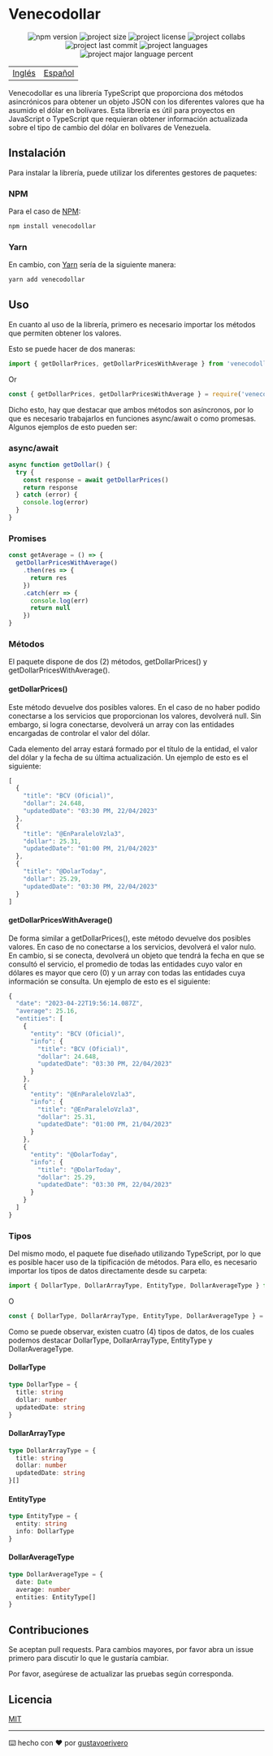 # Venecodollar

<div align="center">
  <img src="https://img.shields.io/npm/v/venecodollar" alt="npm version" />
  <img src="https://img.shields.io/github/repo-size/gustavoerivero/venecodollar" alt="project size" />
  <img src="https://img.shields.io/npm/l/venecodollar" alt="project license" />
  <img src="https://img.shields.io/github/contributors/gustavoerivero/venecodollar" alt="project collabs" />
  <img src="https://img.shields.io/github/last-commit/gustavoerivero/venecodollar" alt="project last commit" />
  <img src="https://img.shields.io/github/languages/count/gustavoerivero/venecodollar" alt="project languages" />
  <img src="https://img.shields.io/github/languages/top/gustavoerivero/venecodollar" alt="project major language percent" />
</div>

<div align="center">
  <table>
      <tr>
          <!-- Do not translate this table -->
          <td><a href="./README.md"> Inglés </a></td>
          <td><a href="./README-ES.md"> Español </a></td>
      </tr>
  </table>
</div>

Venecodollar es una librería TypeScript que proporciona dos métodos asincrónicos para obtener un objeto JSON con los diferentes valores que ha asumido el dólar en bolívares. Esta librería es útil para proyectos en JavaScript o TypeScript que requieran obtener información actualizada sobre el tipo de cambio del dólar en bolívares de Venezuela.

## Instalación

Para instalar la librería, puede utilizar los diferentes gestores de paquetes:

### NPM

Para el caso de [NPM](https://nodejs.org/es):

```bash
npm install venecodollar
```

### Yarn

En cambio, con [Yarn](https://yarnpkg.com/) sería de la siguiente manera:

```bash
yarn add venecodollar
```

## Uso

En cuanto al uso de la librería, primero es necesario importar los métodos que permiten obtener los valores.

Esto se puede hacer de dos maneras:

```javascript
import { getDollarPrices, getDollarPricesWithAverage } from 'venecodollar' 
```

Or

```javascript
const { getDollarPrices, getDollarPricesWithAverage } = require('venecodollar')
```

Dicho esto, hay que destacar que ambos métodos son asíncronos, por lo que es necesario trabajarlos en funciones async/await o como promesas. Algunos ejemplos de esto pueden ser:

### async/await

```javascript
async function getDollar() {
  try {
    const response = await getDollarPrices()
    return response
  } catch (error) {
    console.log(error)
  }
}
```

### Promises

```javascript
const getAverage = () => {
  getDollarPricesWithAverage()
    .then(res => {
      return res
    })
    .catch(err => {
      console.log(err)
      return null
    })
}
```

### Métodos

El paquete dispone de dos (2) métodos, getDollarPrices() y getDollarPricesWithAverage().

#### getDollarPrices()

Este método devuelve dos posibles valores. En el caso de no haber podido conectarse a los servicios que proporcionan los valores, devolverá null. Sin embargo, si logra conectarse, devolverá un array con las entidades encargadas de controlar el valor del dólar.

Cada elemento del array estará formado por el título de la entidad, el valor del dólar y la fecha de su última actualización. Un ejemplo de esto es el siguiente:

```javascript
[
  {
    "title": "BCV (Oficial)",
    "dollar": 24.648,
    "updatedDate": "03:30 PM, 22/04/2023"
  },
  {
    "title": "@EnParaleloVzla3",
    "dollar": 25.31,
    "updatedDate": "01:00 PM, 21/04/2023"
  },
  {
    "title": "@DolarToday",
    "dollar": 25.29,
    "updatedDate": "03:30 PM, 22/04/2023"
  }
]
```

#### getDollarPricesWithAverage()

De forma similar a getDollarPrices(), este método devuelve dos posibles valores. En caso de no conectarse a los servicios, devolverá el valor nulo. En cambio, si se conecta, devolverá un objeto que tendrá la fecha en que se consultó el servicio, el promedio de todas las entidades cuyo valor en dólares es mayor que cero (0) y un array con todas las entidades cuya información se consulta. Un ejemplo de esto es el siguiente:

```javascript
{
  "date": "2023-04-22T19:56:14.087Z",
  "average": 25.16,
  "entities": [
    {
      "entity": "BCV (Oficial)",
      "info": {
        "title": "BCV (Oficial)",
        "dollar": 24.648,
        "updatedDate": "03:30 PM, 22/04/2023"
      }
    },
    {
      "entity": "@EnParaleloVzla3",
      "info": {
        "title": "@EnParaleloVzla3",
        "dollar": 25.31,
        "updatedDate": "01:00 PM, 21/04/2023"
      }
    },
    {
      "entity": "@DolarToday",
      "info": {
        "title": "@DolarToday",
        "dollar": 25.29,
        "updatedDate": "03:30 PM, 22/04/2023"
      }
    }
  ]
}
```

### Tipos

Del mismo modo, el paquete fue diseñado utilizando TypeScript, por lo que es posible hacer uso de la tipificación de métodos. Para ello, es necesario importar los tipos de datos directamente desde su carpeta:

```javascript
import { DollarType, DollarArrayType, EntityType, DollarAverageType } from 'venecodollar/src/types/DollarType' 
```

O

```javascript
const { DollarType, DollarArrayType, EntityType, DollarAverageType } = require('venecodollar/src/types/DollarType')
```

Como se puede observar, existen cuatro (4) tipos de datos, de los cuales podemos destacar DollarType, DollarArrayType, EntityType y DollarAverageType. 

#### DollarType

```TypeScript
type DollarType = {
  title: string
  dollar: number
  updatedDate: string
}
```

#### DollarArrayType

```TypeScript
type DollarArrayType = {
  title: string
  dollar: number
  updatedDate: string
}[]
```

#### EntityType

```TypeScript
type EntityType = {
  entity: string
  info: DollarType
}
```

#### DollarAverageType

```TypeScript
type DollarAverageType = {
  date: Date
  average: number
  entities: EntityType[]
}
```

## Contribuciones

Se aceptan pull requests. Para cambios mayores, por favor abra un issue primero para discutir lo que le gustaría cambiar.

Por favor, asegúrese de actualizar las pruebas según corresponda.

## Licencia

[MIT](https://choosealicense.com/licenses/mit/)

---
⌨️ hecho con ❤️ por [gustavoerivero](https://github.com/gustavoerivero) 